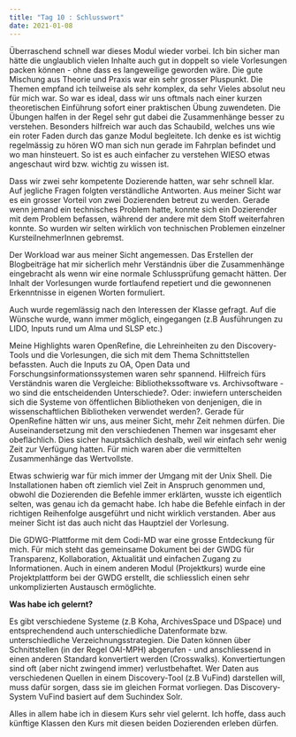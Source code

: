 ```yaml
---
title: "Tag 10 : Schlusswort"
date: 2021-01-08
---
```


Überraschend schnell war dieses Modul wieder vorbei. Ich bin sicher man hätte die unglaublich vielen Inhalte auch gut in doppelt so viele Vorlesungen packen können - ohne dass es langeweilige geworden wäre. Die gute Mischung aus Theorie und Praxis war ein sehr grosser Pluspunkt. Die Themen empfand ich teilweise als sehr komplex, da sehr Vieles absolut neu für mich war. So war es ideal, dass wir uns oftmals nach einer kurzen theoretischen Einführung sofort einer praktischen Übung zuwendeten. Die Übungen halfen in der Regel sehr gut dabei die Zusammenhänge besser zu verstehen.
Besonders hilfreich war auch das Schaubild, welches uns wie ein roter Faden durch das ganze Modul begleitete. Ich denke es ist wichtig regelmässig zu hören WO man sich nun gerade im Fahrplan befindet und wo man hinsteuert. So ist es auch einfacher zu verstehen WIESO etwas angeschaut wird bzw. wichtig zu wissen ist. 

Dass wir zwei sehr kompetente Dozierende hatten, war sehr schnell klar. Auf jegliche Fragen folgten verständliche Antworten. Aus meiner Sicht war es ein grosser Vorteil von zwei Dozierenden betreut zu werden. Gerade wenn jemand ein technisches Problem hatte, konnte sich ein Dozierender mit dem Problem befassen, während der andere mit dem Stoff weiterfahren konnte. So wurden wir selten wirklich von technischen Problemen einzelner KursteilnehmerInnen gebremst.

Der Workload war aus meiner Sicht angemessen. Das Erstellen der Blogbeiträge hat mir sicherlich mehr Verständnis über die Zusammenhänge eingebracht als wenn wir eine normale Schlussprüfung gemacht hätten. Der Inhalt der Vorlesungen wurde fortlaufend repetiert und die gewonnenen Erkenntnisse in eigenen Worten formuliert.

Auch wurde regemlässig nach den Interessen der Klasse gefragt. Auf die Wünsche wurde, wann immer möglich, eingegangen (z.B Ausführungen zu LIDO, Inputs rund um Alma und SLSP etc.)

Meine Highlights waren OpenRefine, die Lehreinheiten zu den Discovery-Tools und die Vorlesungen, die sich mit dem Thema Schnittstellen befassten. Auch die Inputs zu OA, Open Data und Forschungsinformationssystemen waren sehr spannend. Hilfreich fürs Verständnis waren die Vergleiche: Bibliothekssoftware vs. Archivsoftware - wo sind die entscheidenden Unterschiede?. Oder: inwiefern unterscheiden sich die Systeme von öffentlichen Bibliotheken von denjenigen, die in wissenschaftlichen Bibliotheken verwendet werden?.
Gerade für OpenRefine hätten wir uns, aus meiner Sicht, mehr Zeit nehmen dürfen. Die Auseinandersetzung mit den verschiedenen Themen war insgesamt eher obeflächlich. Dies sicher hauptsächlich deshalb, weil wir einfach sehr wenig Zeit zur Verfügung hatten. Für mich waren aber die vermittelten Zusammenhänge das Wertvollste. 

Etwas schwierig war für mich immer der Umgang mit der Unix Shell. Die Installationen haben oft ziemlich viel Zeit in Anspruch genommen und, obwohl die Dozierenden die Befehle immer erklärten, wusste ich eigentlich selten, was genau ich da gemacht habe. Ich habe die Befehle einfach in der richtigen Reihenfolge ausgeführt und nicht wirklich verstanden. Aber aus meiner Sicht ist das auch nicht das Hauptziel der Vorlesung. 

Die GDWG-Plattforme mit dem Codi-MD war eine grosse Entdeckung für mich. Für mich steht das gemeinsame Dokument bei der GWDG für Transparenz, Kollaboration, Aktualität und einfachen Zugang zu Informationen. Auch in einem anderen Modul (Projektkurs) wurde eine Projektplattform bei der GWDG erstellt, die schliesslich einen sehr unkomplizierten Austausch ermöglichte. 

**Was habe ich gelernt?**

Es gibt verschiedene Systeme (z.B Koha, ArchivesSpace und DSpace) und entsprechendend auch unterschiedliche Datenformate bzw. unterschiedliche Verzeichnungsstrategien. Die Daten können über Schnittstellen (in der Regel OAI-MPH) abgerufen - und anschliessend in einen anderen Standard konvertiert werden (Crosswalks). Konvertiertungen sind oft (aber nicht zwingend immer) verlustbehaftet. Wer Daten aus verschiedenen Quellen in einem Discovery-Tool (z.B VuFind) darstellen will, muss dafür sorgen, dass sie im gleichen Format vorliegen. Das Discovery-System VuFind basiert auf dem Suchindex Solr.

Alles in allem habe ich in diesem Kurs sehr viel gelernt. Ich hoffe, dass auch künftige Klassen den Kurs mit diesen beiden Dozierenden erleben dürfen.


